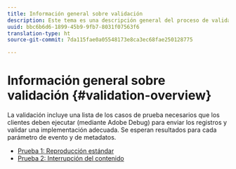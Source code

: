 ```yaml
---
title: Información general sobre validación
description: Este tema es una descripción general del proceso de validación.
uuid: bbc6b6d6-1899-45b9-9fb7-8031f07563f6
translation-type: ht
source-git-commit: 7da115fae0a05548173e8ca3ec68fae250128775

---
```



# Información general sobre validación {#validation-overview}

La validación incluye una lista de los casos de prueba necesarios que los clientes deben ejecutar (mediante Adobe Debug) para enviar los registros y validar una implementación adecuada.
Se esperan resultados para cada parámetro de evento y de metadatos.

* [Prueba 1: Reproducción estándar](test1-standard-playback.md)
* [Prueba 2: Interrupción del contenido](test2-media-interrupt.md)
